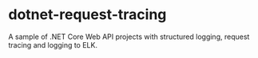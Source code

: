 # dotnet-request-tracing

A sample of .NET Core Web API projects with structured logging, request tracing and logging to ELK.
